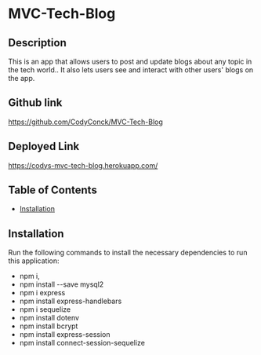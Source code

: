 # MVC-Tech-Blog

## Description
This is an app that allows users to post and update blogs about any topic in the tech world.. It also lets users see and interact with other users' blogs on the app. 

## Github link
<https://github.com/CodyConck/MVC-Tech-Blog>

## Deployed Link
<https://codys-mvc-tech-blog.herokuapp.com/>

## Table of Contents

* [Installation](#installation)

## Installation

Run the following commands to install the necessary dependencies to run this application: 

* npm i, 
* npm install --save mysql2 
* npm i express 
* npm install express-handlebars 
* npm i sequelize
* npm install dotenv 
* npm install bcrypt 
* npm install express-session 
* npm install connect-session-sequelize


